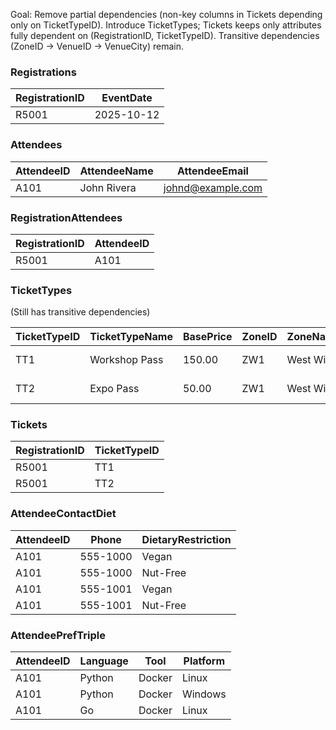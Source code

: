 
Goal: Remove partial dependencies (non-key columns in Tickets depending only on TicketTypeID). Introduce TicketTypes; Tickets keeps only attributes fully dependent on (RegistrationID, TicketTypeID). Transitive dependencies (ZoneID → VenueID → VenueCity) remain.

### Registrations

| RegistrationID | EventDate  |
|----------------|------------|
| R5001          | 2025-10-12 |

### Attendees

| AttendeeID | AttendeeName | AttendeeEmail       |
|------------|--------------|---------------------|
| A101       | John Rivera  | johnd@example.com   |

### RegistrationAttendees

| RegistrationID | AttendeeID |
|----------------|------------|
| R5001          | A101       |

### TicketTypes  
(Still has transitive dependencies)

| TicketTypeID | TicketTypeName | BasePrice | ZoneID | ZoneName   | VenueID | VenueName          | VenueCity |
|--------------|----------------|-----------|--------|------------|---------|--------------------|-----------|
| TT1          | Workshop Pass  | 150.00    | ZW1    | West Wing  | V01     | Convention Center  | Denver    |
| TT2          | Expo Pass      | 50.00     | ZW1    | West Wing  | V01     | Convention Center  | Denver    |

### Tickets

| RegistrationID | TicketTypeID |
|----------------|--------------|
| R5001          | TT1          |
| R5001          | TT2          |

### AttendeeContactDiet

| AttendeeID | Phone     | DietaryRestriction |
|------------|-----------|--------------------|
| A101       | 555-1000  | Vegan              |
| A101       | 555-1000  | Nut-Free           |
| A101       | 555-1001  | Vegan              |
| A101       | 555-1001  | Nut-Free           |

### AttendeePrefTriple

| AttendeeID | Language | Tool   | Platform |
|------------|----------|--------|----------|
| A101       | Python   | Docker | Linux    |
| A101       | Python   | Docker | Windows  |
| A101       | Go       | Docker | Linux    |